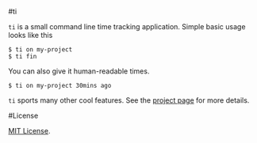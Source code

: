#ti

`ti` is a small command line time tracking application. Simple basic usage
looks like this

    $ ti on my-project
    $ ti fin

You can also give it human-readable times.

    $ ti on my-project 30mins ago

`ti` sports many other cool features. See the [project
page](http://ti.sharats.me) for more details.

#License

[MIT License](http://mitl.sharats.me).
